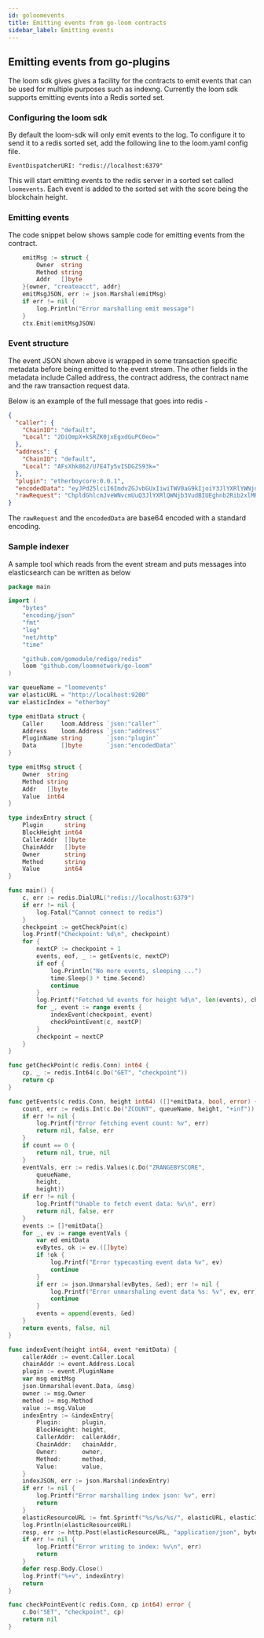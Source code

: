 ```yaml
---
id: goloomevents
title: Emitting events from go-loom contracts
sidebar_label: Emitting events
---
```


## Emitting events from go-plugins

The loom sdk gives gives a facility for the contracts to emit events that can be used for multiple
purposes such as indexng. Currently the loom sdk supports emitting events into a Redis sorted set.


### Configuring the loom sdk

By default the loom-sdk will only emit events to the log. To configure it to send it to a redis
sorted set, add the following line to the loom.yaml config file.

```
EventDispatcherURI: "redis://localhost:6379"
```

This will start emitting events to the redis server in a sorted set called `loomevents`.
Each event is added to the sorted set with the score being the blockchain height.

### Emitting events

The code snippet below shows sample code for emitting events from the contract.

```go
	emitMsg := struct {
		Owner  string
		Method string
		Addr   []byte
	}{owner, "createacct", addr}
	emitMsgJSON, err := json.Marshal(emitMsg)
	if err != nil {
		log.Println("Error marshalling emit message")
	}
	ctx.Emit(emitMsgJSON)
```

### Event structure

The event JSON shown above is wrapped in some transaction specific metadata before being emitted
to the event stream. The other fields in the metadata include Called address, the contract address,
the contract name and the raw transaction request data.

Below is an example of the full message that goes into redis -

```json
{
  "caller": {
    "ChainID": "default",
    "Local": "2DiOmpX+kSRZK0jxEgxdGuPC0eo="
  },
  "address": {
    "ChainID": "default",
    "Local": "AFsXhk862/U7E4Ty5vISDGZS93k="
  },
  "plugin": "etherboycore:0.0.1",
  "encodedData": "eyJPd25lciI6ImdvZGJvbGUxIiwiTWV0aG9kIjoiY3JlYXRlYWNjdCIsIkFkZHIiOiIyRGlPbXBYK2tTUlpLMGp4RWd4ZEd1UEMwZW89In0=",
  "rawRequest": "ChpldGhlcmJveWNvcmUuQ3JlYXRlQWNjb3VudBIUEghnb2Rib2xlMRoIZ29kYm9sZTE="
}
```

The `rawRequest` and the `encodedData` are base64 encoded with a standard encoding.

### Sample indexer

A sample tool which reads from the event stream and puts messages into elasticsearch
can be written as below

```go
package main

import (
	"bytes"
	"encoding/json"
	"fmt"
	"log"
	"net/http"
	"time"

	"github.com/gomodule/redigo/redis"
	loom "github.com/loomnetwork/go-loom"
)

var queueName = "loomevents"
var elasticURL = "http://localhost:9200"
var elasticIndex = "etherboy"

type emitData struct {
	Caller     loom.Address `json:"caller"`
	Address    loom.Address `json:"address"`
	PluginName string       `json:"plugin"`
	Data       []byte       `json:"encodedData"`
}

type emitMsg struct {
	Owner  string
	Method string
	Addr   []byte
	Value  int64
}

type indexEntry struct {
	Plugin      string
	BlockHeight int64
	CallerAddr  []byte
	ChainAddr   []byte
	Owner       string
	Method      string
	Value       int64
}

func main() {
	c, err := redis.DialURL("redis://localhost:6379")
	if err != nil {
		log.Fatal("Cannot connect to redis")
	}
	checkpoint := getCheckPoint(c)
	log.Printf("Checkpoint: %d\n", checkpoint)
	for {
		nextCP := checkpoint + 1
		events, eof, _ := getEvents(c, nextCP)
		if eof {
			log.Println("No more events, sleeping ...")
			time.Sleep(3 * time.Second)
			continue
		}
		log.Printf("Fetched %d events for height %d\n", len(events), checkpoint)
		for _, event := range events {
			indexEvent(checkpoint, event)
			checkPointEvent(c, nextCP)
		}
		checkpoint = nextCP
	}
}

func getCheckPoint(c redis.Conn) int64 {
	cp, _ := redis.Int64(c.Do("GET", "checkpoint"))
	return cp
}

func getEvents(c redis.Conn, height int64) ([]*emitData, bool, error) {
	count, err := redis.Int(c.Do("ZCOUNT", queueName, height, "+inf"))
	if err != nil {
		log.Printf("Error fetching event count: %v", err)
		return nil, false, err
	}
	if count == 0 {
		return nil, true, nil
	}
	eventVals, err := redis.Values(c.Do("ZRANGEBYSCORE",
		queueName,
		height,
		height))
	if err != nil {
		log.Printf("Unable to fetch event data: %v\n", err)
		return nil, false, err
	}
	events := []*emitData{}
	for _, ev := range eventVals {
		var ed emitData
		evBytes, ok := ev.([]byte)
		if !ok {
			log.Printf("Error typecasting event data %v", ev)
			continue
		}
		if err := json.Unmarshal(evBytes, &ed); err != nil {
			log.Printf("Error unmarshaling event data %s: %v", ev, err)
			continue
		}
		events = append(events, &ed)
	}
	return events, false, nil
}

func indexEvent(height int64, event *emitData) {
	callerAddr := event.Caller.Local
	chainAddr := event.Address.Local
	plugin := event.PluginName
	var msg emitMsg
	json.Unmarshal(event.Data, &msg)
	owner := msg.Owner
	method := msg.Method
	value := msg.Value
	indexEntry := &indexEntry{
		Plugin:      plugin,
		BlockHeight: height,
		CallerAddr:  callerAddr,
		ChainAddr:   chainAddr,
		Owner:       owner,
		Method:      method,
		Value:       value,
	}
	indexJSON, err := json.Marshal(indexEntry)
	if err != nil {
		log.Printf("Error marshalling index json: %v", err)
		return
	}
	elasticResourceURL := fmt.Sprintf("%s/%s/%s/", elasticURL, elasticIndex, "app")
	log.Println(elasticResourceURL)
	resp, err := http.Post(elasticResourceURL, "application/json", bytes.NewReader(indexJSON))
	if err != nil {
		log.Printf("Error writing to index: %v\n", err)
		return
	}
	defer resp.Body.Close()
	log.Printf("%+v", indexEntry)
	return
}

func checkPointEvent(c redis.Conn, cp int64) error {
	c.Do("SET", "checkpoint", cp)
	return nil
}
```

